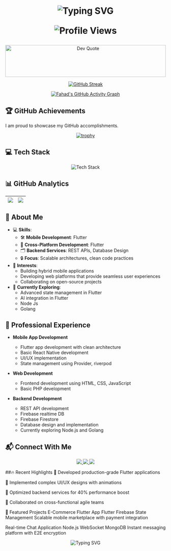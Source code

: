 <h1 align="center">
  <img src="https://readme-typing-svg.demolab.com?font=Fira+Code&size=30&duration=4000&pause=1000&color=7F5AF0&center=true&vCenter=true&width=435&lines=Hi+%F0%9F%91%8B%2C+I'm+Fahad+Qasim;Mobile+App+Developer;Flutter+Expert;Backend+Enthusiast" alt="Typing SVG" /> 

![Profile Views](https://komarev.com/ghpvc/?username=FahadQasim283&color=7F5AF0&label=PROFILE+VIEWS)

</h1>

<p align="center">
  <img src="https://quotes-github-readme.vercel.app/api?type=horizontal&theme=tokyonight" alt="Dev Quote" width="100%" height="100px"/>
</p>

<div align="center">
  
[![GitHub Streak](https://streak-stats.demolab.com?user=FahadQasim283&theme=nightowl&hide_border=true&date_format=M%20j%5B%2C%20Y%5D&mode=weekly&background=0D1117&border=7F5AF0&stroke=7F5AF0&ring=7F5AF0&fire=FF9E64&currStreakNum=FFFFFF&sideNums=FFFFFF&currStreakLabel=7F5AF0&sideLabels=7F5AF0)](https://git.io/streak-stats)

[![Fahad's GitHub Activity Graph](https://github-readme-activity-graph.vercel.app/graph?username=FahadQasim283&theme=react-dark&bg_color=0D1117&color=7F5AF0&line=FF9E64&point=FFFFFF&area=true&area_color=7F5AF0&)](https://github.com/ashutosh00710/github-readme-activity-graph)

</div>

## 🏆 GitHub Achievements
I am proud to showcase my GitHub accomplishments.
<div align="center">
  
[![trophy](https://github-profile-trophy.vercel.app/?username=FahadQasim283&theme=onedark&margin-w=15&column=5&margin-h=15&no-bg=true&no-frame=true)](https://github.com/ryo-ma/github-profile-trophy)

</div>

## 💻 Tech Stack
<p align="center">
  <img src="https://skillicons.dev/icons?i=flutter,dart,androidstudio,react,nodejs,go,html,css,js,php,firebase,mysql,postgres,mongodb,git,vscode&theme=dark&perline=8" alt="Tech Stack" />
</p>

## 📊 GitHub Analytics
<div align="center">
  
| <img align="center" src="https://github-readme-stats.vercel.app/api?username=FahadQasim283&show_icons=true&theme=nightowl&hide_border=true&bg_color=0D1117&title_color=7F5AF0&icon_color=FF9E64&text_color=FFFFFF&custom_title=Development+Activity" /> | <img align="center" src="https://github-readme-stats.vercel.app/api/top-langs/?username=FahadQasim283&layout=compact&theme=nightowl&hide_border=true&bg_color=0D1117&title_color=7F5AF0&text_color=FFFFFF&langs_count=8" /> |
| ------------- | ------------- |

</div>

## 🚀 About Me
- 💻 **Skills**:  
  - 🛠 **Mobile Development**: Flutter   
  - 📱 **Cross-Platform Development**: Flutter
  - 🗂 **Backend Services**: REST APIs, Database Design  
  - 🔒 **Focus**: Scalable architectures, clean code practices  
- 🎯 **Interests**:  
  - Building hybrid mobile applications  
  - Developing web platforms that provide seamless user experiences  
  - Collaborating on open-source projects  
- 🌱 **Currently Exploring**:  
  - Advanced state management in Flutter  
  - AI integration in Flutter
  - Node Js
  - Golang

## 💼 Professional Experience
- **Mobile App Development**
  - Flutter app development with clean architecture
  - Basic React Native development
  - UI/UX implementation
  - State management using Provider, riverpod

- **Web Development**
  - Frontend development using HTML, CSS, JavaScript
  - Basic PHP development

- **Backend Development**
  - REST API development
  - Firebase realtime DB
  - Firebase Firestore
  - Database design and implementation
  - Currently exploring Node.js and Golang


## 📬 Connect With Me
<p align="center"> <a href="mailto:fahadqasim3310@mail.com"> <img src="https://img.shields.io/badge/Gmail-D14836?style=for-the-badge&logo=gmail&logoColor=white" /> </a> <a href="https://www.linkedin.com/in/fahad-qasim-6926b3270"> <img src="https://img.shields.io/badge/LinkedIn-0077B5?style=for-the-badge&logo=linkedin&logoColor=white" /> </a> <a href="https://github.com/FahadQasim283"> <img src="https://img.shields.io/badge/GitHub-100000?style=for-the-badge&logo=github&logoColor=white" /> </a> </p>

##🔥 Recent Highlights
🚀 Developed production-grade Flutter applications

📱 Implemented complex UI/UX designs with animations

🔧 Optimized backend services for 40% performance boost

🤝 Collaborated on cross-functional agile teams

🌟 Featured Projects
E-Commerce Flutter App
Flutter Firebase State Management
Scalable mobile marketplace with payment integration

Real-time Chat Application
Node.js WebSocket MongoDB
Instant messaging platform with E2E encryption

<p align="center"> <img src="https://readme-typing-svg.demolab.com?font=Fira+Code&size=14&duration=3000&pause=1000&color=7F5AF0&center=true&vCenter=true&width=435&lines=Turning+ideas+into+reality+through+code+%F0%9F%92%BB;Open+for+collaborations+%F0%9F%92%AC;Let's+build+something+amazing+%F0%9F%9A%80;Innovation+meets+execution+%E2%9C%A8" alt="Typing SVG" /> </p> 
